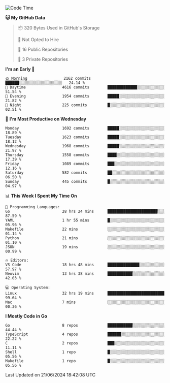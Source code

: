 <!--START_SECTION:waka-->
![Code Time](http://img.shields.io/badge/Code%20Time-722%20hrs%205%20mins-blue)

**🐱 My GitHub Data** 

> 📦 320 Bytes Used in GitHub's Storage 
 > 
> 🚫 Not Opted to Hire
 > 
> 📜 16 Public Repositories 
 > 
> 🔑 3 Private Repositories 
 > 
**I'm an Early 🐤** 

```text
🌞 Morning                2162 commits        ██████░░░░░░░░░░░░░░░░░░░   24.14 % 
🌆 Daytime                4616 commits        █████████████░░░░░░░░░░░░   51.54 % 
🌃 Evening                1954 commits        █████░░░░░░░░░░░░░░░░░░░░   21.82 % 
🌙 Night                  225 commits         █░░░░░░░░░░░░░░░░░░░░░░░░   02.51 % 
```
📅 **I'm Most Productive on Wednesday** 

```text
Monday                   1692 commits        █████░░░░░░░░░░░░░░░░░░░░   18.89 % 
Tuesday                  1623 commits        █████░░░░░░░░░░░░░░░░░░░░   18.12 % 
Wednesday                1968 commits        █████░░░░░░░░░░░░░░░░░░░░   21.97 % 
Thursday                 1558 commits        ████░░░░░░░░░░░░░░░░░░░░░   17.39 % 
Friday                   1089 commits        ███░░░░░░░░░░░░░░░░░░░░░░   12.16 % 
Saturday                 582 commits         ██░░░░░░░░░░░░░░░░░░░░░░░   06.50 % 
Sunday                   445 commits         █░░░░░░░░░░░░░░░░░░░░░░░░   04.97 % 
```


📊 **This Week I Spent My Time On** 

```text
💬 Programming Languages: 
Go                       28 hrs 24 mins      ██████████████████████░░░   87.59 % 
YAML                     1 hr 55 mins        █░░░░░░░░░░░░░░░░░░░░░░░░   05.96 % 
Makefile                 22 mins             ░░░░░░░░░░░░░░░░░░░░░░░░░   01.14 % 
Python                   21 mins             ░░░░░░░░░░░░░░░░░░░░░░░░░   01.10 % 
JSON                     19 mins             ░░░░░░░░░░░░░░░░░░░░░░░░░   00.99 % 

🔥 Editors: 
VS Code                  18 hrs 48 mins      ██████████████░░░░░░░░░░░   57.97 % 
Neovim                   13 hrs 38 mins      ███████████░░░░░░░░░░░░░░   42.03 % 

💻 Operating System: 
Linux                    32 hrs 19 mins      █████████████████████████   99.64 % 
Mac                      7 mins              ░░░░░░░░░░░░░░░░░░░░░░░░░   00.36 % 
```

**I Mostly Code in Go** 

```text
Go                       8 repos             ███████████░░░░░░░░░░░░░░   44.44 % 
TypeScript               4 repos             ██████░░░░░░░░░░░░░░░░░░░   22.22 % 
C                        2 repos             ███░░░░░░░░░░░░░░░░░░░░░░   11.11 % 
Shell                    1 repo              █░░░░░░░░░░░░░░░░░░░░░░░░   05.56 % 
Makefile                 1 repo              █░░░░░░░░░░░░░░░░░░░░░░░░   05.56 % 
```




 Last Updated on 21/06/2024 18:42:08 UTC
<!--END_SECTION:waka-->
